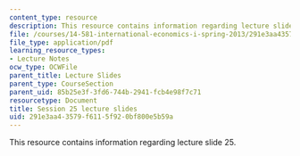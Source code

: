 ```yaml
---
content_type: resource
description: This resource contains information regarding lecture slide 25.
file: /courses/14-581-international-economics-i-spring-2013/291e3aa43579f6115f920bf800e5b59a_MIT14_581S13_Lecslides25.pdf
file_type: application/pdf
learning_resource_types:
- Lecture Notes
ocw_type: OCWFile
parent_title: Lecture Slides
parent_type: CourseSection
parent_uid: 85b25e3f-3fd6-744b-2941-fcb4e98f7c71
resourcetype: Document
title: Session 25 lecture slides
uid: 291e3aa4-3579-f611-5f92-0bf800e5b59a
---
```

This resource contains information regarding lecture slide 25.